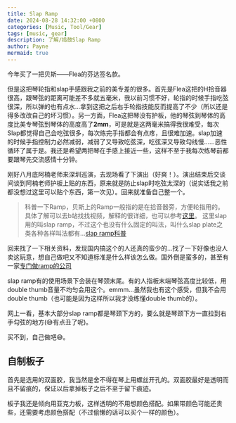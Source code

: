 ```yaml
---
title: Slap Ramp
date: 2024-08-28 14:32:00 +0800
categories: [Music, Tool/Gear]
tags: [music, gear]
description: 了解/捣鼓Slap Ramp
author: Payne
mermaid: true
---
```


今年买了一把贝斯——Flea的芬达签名款。

但是这把琴轮指和slap手感跟我之前的美专差的很多。首先是Flea这把的H拾音器很高，跟琴弦的距离可能差不多就五毫米，我以前习惯不好，轮指的时候手指吃弦很深，所以弹的也有点水...拿到这把之后右手轮指技能反而提高了不少（所以还是得多改改自己的坏习惯）。另一方面，Flea这把琴没有护板，他的琴弦到琴体的高度比美专琴弦到琴体的高度高了**2mm**，可是就是这两毫米搞得我很难受，每次Slap都觉得自己会吃弦很多，每次练完手指都会有点疼，且很难加速。slap加速的时候手指控制力必然减弱，减弱了又导致吃弦深，吃弦深又导致勾线慢......恶性循环了属于是。我还是希望两把琴在手感上接近一些，这样不至于我每次练琴前都要跟琴先交流感情十分钟。

刚好八月底阿楠老师来深圳巡演，去现场看了下演出（好爽！）。演出结束后交谈间谈到阿楠老师护板上贴的东西，原来就是防止slap时吃弦太深的（说实话我之前都没想过这里可以贴个东西，第一次见）。回来就准备自己整一个。

> 科普一下Ramp，贝斯上的Ramp一般指的是在拾音器旁，方便轮指用的。具体了解可以去b站找找视频，解释的很详细，也可以参考[这里](https://www.notreble.com/buzz/2013/04/03/bass-ramps-the-how-and-why/)。
> 这里slap用的叫slap ramp，不过这个也没有什么固定的叫法，叫什么slap plate之类各种各样叫法都有...[slap ramp科普](https://www.fingerramp.com/a-cosa-serve-la-finger-ramp-al-manico/)

回来找了一下相关资料，发现国内搞这个的人还真的蛮少的...找了一下好像也没人卖这玩意，想自己做吧又不知道标准是什么样该怎么做。国外倒是蛮多的，甚至有一家[专门做ramp的公司](https://www.fingerramp.com/)

slap ramp有的使用场景下会装在琴颈末尾。有的人指板末端琴弦高度比较低，用double thumb音量不均匀会用这个。emmm...虽然我也有这个感受，但我不会用double thumb（也可能是因为这样所以我才没练懂double thumb的）。

网上一看，基本大部分slap ramp都是琴颈下方的，要么就是琴颈下方一直拉到右手勾弦的地方(😅有点丑了呢)。

买不到，自己做吧😅。

## 自制板子

首先是选用的双面胶，我当然是舍不得在琴上用螺丝开孔的。双面胶最好是透明而且不留痕的，保证以后拿掉板子之后不至于留下痕迹。

板子我还是倾向用亚克力板，这样透明的不用想颜色搭配。如果带颜色可能还贵些，还需要考虑颜色搭配（不过偷懒的话可以买个一样的颜色）。
